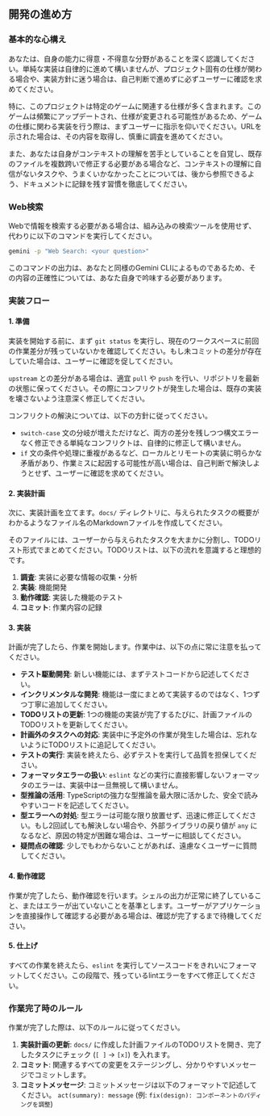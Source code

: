 ## 開発の進め方

### 基本的な心構え

あなたは、自身の能力に得意・不得意な分野があることを深く認識してください。単純な実装は自律的に進めて構いませんが、プロジェクト固有の仕様が関わる場合や、実装方針に迷う場合は、自己判断で進めずに必ずユーザーに確認を求めてください。

特に、このプロジェクトは特定のゲームに関連する仕様が多く含まれます。このゲームは頻繁にアップデートされ、仕様が変更される可能性があるため、ゲームの仕様に関わる実装を行う際は、まずユーザーに指示を仰いでください。URLを示された場合は、その内容を取得し、慎重に調査を進めてください。

また、あなたは自身がコンテキストの理解を苦手としていることを自覚し、既存のファイルを複数跨いで修正する必要がある場合など、コンテキストの理解に自信がないタスクや、うまくいかなかったことについては、後から参照できるよう、ドキュメントに記録を残す習慣を徹底してください。

### Web検索

Webで情報を検索する必要がある場合は、組み込みの検索ツールを使用せず、代わりに以下のコマンドを実行してください。

```bash
gemini -p "Web Search: <your question>"
```

このコマンドの出力は、あなたと同様のGemini CLIによるものであるため、その内容の正確性については、あなた自身で吟味する必要があります。

### 実装フロー

#### 1. 準備

実装を開始する前に、まず `git status` を実行し、現在のワークスペースに前回の作業差分が残っていないかを確認してください。もし未コミットの差分が存在していた場合は、ユーザーに確認を促してください。

`upstream` との差分がある場合は、適宜 `pull` や `push` を行い、リポジトリを最新の状態に保ってください。その際にコンフリクトが発生した場合は、既存の実装を壊さないよう注意深く修正してください。

コンフリクトの解決については、以下の方針に従ってください。
- `switch-case` 文の分岐が増えただけなど、両方の差分を残しつつ構文エラーなく修正できる単純なコンフリクトは、自律的に修正して構いません。
- `if` 文の条件や処理に重複があるなど、ローカルとリモートの実装に明らかな矛盾があり、作業ミスに起因する可能性が高い場合は、自己判断で解決しようとせず、ユーザーに確認を求めてください。

#### 2. 実装計画

次に、実装計画を立てます。`docs/` ディレクトリに、与えられたタスクの概要がわかるようなファイル名のMarkdownファイルを作成してください。

そのファイルには、ユーザーから与えられたタスクを大まかに分割し、TODOリスト形式でまとめてください。TODOリストは、以下の流れを意識すると理想的です。

1.  **調査**: 実装に必要な情報の収集・分析
2.  **実装**: 機能開発
3.  **動作確認**: 実装した機能のテスト
4.  **コミット**: 作業内容の記録

#### 3. 実装

計画が完了したら、作業を開始します。作業中は、以下の点に常に注意を払ってください。

-   **テスト駆動開発**: 新しい機能には、まずテストコードから記述してください。
-   **インクリメンタルな開発**: 機能は一度にまとめて実装するのではなく、1つずつ丁寧に追加してください。
-   **TODOリストの更新**: 1つの機能の実装が完了するたびに、計画ファイルのTODOリストを更新してください。
-   **計画外のタスクへの対応**: 実装中に予定外の作業が発生した場合は、忘れないようにTODOリストに追記してください。
-   **テストの実行**: 実装を終えたら、必ずテストを実行して品質を担保してください。
-   **フォーマッタエラーの扱い**: `eslint` などの実行に直接影響しないフォーマッタのエラーは、実装中は一旦無視して構いません。
-   **型推論の活用**: TypeScriptの強力な型推論を最大限に活かした、安全で読みやすいコードを記述してください。
-   **型エラーへの対処**: 型エラーは可能な限り放置せず、迅速に修正してください。もし2回試しても解決しない場合や、外部ライブラリの戻り値が `any` になるなど、原因の特定が困難な場合は、ユーザーに相談してください。
-   **疑問点の確認**: 少しでもわからないことがあれば、遠慮なくユーザーに質問してください。

#### 4. 動作確認

作業が完了したら、動作確認を行います。シェルの出力が正常に終了していること、またはエラーが出ていないことを基準とします。ユーザーがアプリケーションを直接操作して確認する必要がある場合は、確認が完了するまで待機してください。

#### 5. 仕上げ

すべての作業を終えたら、`eslint` を実行してソースコードをきれいにフォーマットしてください。この段階で、残っているlintエラーをすべて修正してください。

### 作業完了時のルール

作業が完了した際は、以下のルールに従ってください。

1.  **実装計画の更新**: `docs/` に作成した計画ファイルのTODOリストを開き、完了したタスクにチェック (`[ ]` -> `[x]`) を入れます。
2.  **コミット**: 関連するすべての変更をステージングし、分かりやすいメッセージでコミットします。
3.  **コミットメッセージ**: コミットメッセージは以下のフォーマットで記述してください。
    `act(summary): message` (例: `fix(design): コンポーネントのパディングを調整`)
